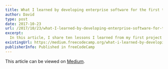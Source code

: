 ```yaml
---
title: What I learned by developing enterprise software for the first time
author: David
type: post
date: 2017-10-23
url: /2017/10/23/what-I-learned-by-developing-enterprise-software-for-the-first-time/
excerpt: 
  In this article, I share ten lessons I learned from my first project as a self-taught software developer. 
existingUrl: https://medium.freecodecamp.org/what-i-learned-by-developing-enterprise-software-for-the-first-time-d630481ce6eb
publisherInfo: Published in freeCodeCamp
---
```

This article can be viewed on [Medium](https://medium.freecodecamp.org/what-i-learned-by-developing-enterprise-software-for-the-first-time-d630481ce6eb).


